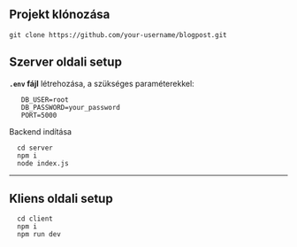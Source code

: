 ## Projekt klónozása
``` git clone https://github.com/your-username/blogpost.git ```

## Szerver oldali setup
**`.env` fájl** létrehozása, a szükséges paraméterekkel:
```env
   DB_USER=root
   DB_PASSWORD=your_password
   PORT=5000
   ```

Backend indítása
```
  cd server
  npm i
  node index.js
  ```

---

## Kliens oldali setup
```
  cd client
  npm i
  npm run dev
  ```
